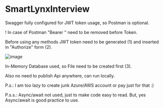 # SmartLynxInterview

Swagger fully configured for JWT token usage, so Postman is optional.

! In case of Postman "Bearer " need to be removed before Token.

Before using any methods JWT token need to be generated (1) and inserted in "Authorize" form (2).

![image](https://user-images.githubusercontent.com/87911661/208521885-a9d9852e-5846-4611-a5a3-44e6d1cb3953.png)


In-Memory Database used, so File need to be created first (3).

Also no need to publish Api anywhere, can run locally.

P.s.: I am too lazy to create junk Azure/AWS account or pay just for that :)

P.s.s.: Async/await not used, just to make code easy to read. But, yes Async/await is good practice to use.
